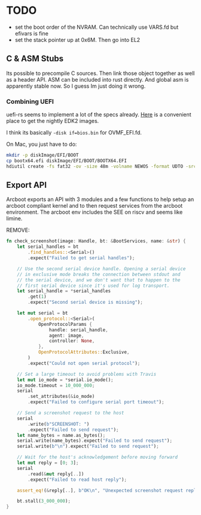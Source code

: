 # TODO

- set the boot order of the NVRAM. Can technically use VARS.fd but efivars is fine
- set the stack pointer up at 0x6M. Then go into EL2

## C & ASM Stubs

Its possible to precompile C sources. Then link those object together as well as a header API. ASM can be included into rust directly. And global asm is apparently stable now. So I guess Im just doing it wrong.

### Combining UEFI

uefi-rs seems to implement a lot of the specs already.
[Here](https://retrage.github.io/edk2-nightly/) is a convenient place to get the nightly EDK2 images.

I think its basically `-disk if=bios.bin` for OVMF_EFI.fd.

On Mac, you just have to do:

```bash
mkdir -p diskImage/EFI/BOOT
cp bootx64.efi diskImage/EFI/BOOT/BOOTX64.EFI
hdiutil create -fs fat32 -ov -size 48m -volname NEWOS -format UDTO -srcfolder diskImage uefi.cdr
```

## Export API

Arcboot exports an API with 3 modules and a few functions to help setup an arcboot compliant kernel and to then request services from the arcboot environment. The arcboot env includes the SEE on riscv and seems like limine.

REMOVE:

```rust
fn check_screenshot(image: Handle, bt: &BootServices, name: &str) {
    let serial_handles = bt
        .find_handles::<Serial>()
        .expect("Failed to get serial handles");

    // Use the second serial device handle. Opening a serial device
    // in exclusive mode breaks the connection between stdout and
    // the serial device, and we don't want that to happen to the
    // first serial device since it's used for log transport.
    let serial_handle = *serial_handles
        .get(1)
        .expect("Second serial device is missing");

    let mut serial = bt
        .open_protocol::<Serial>(
            OpenProtocolParams {
                handle: serial_handle,
                agent: image,
                controller: None,
            },
            OpenProtocolAttributes::Exclusive,
        )
        .expect("Could not open serial protocol");

    // Set a large timeout to avoid problems with Travis
    let mut io_mode = *serial.io_mode();
    io_mode.timeout = 10_000_000;
    serial
        .set_attributes(&io_mode)
        .expect("Failed to configure serial port timeout");

    // Send a screenshot request to the host
    serial
        .write(b"SCREENSHOT: ")
        .expect("Failed to send request");
    let name_bytes = name.as_bytes();
    serial.write(name_bytes).expect("Failed to send request");
    serial.write(b"\n").expect("Failed to send request");

    // Wait for the host's acknowledgement before moving forward
    let mut reply = [0; 3];
    serial
        .read(&mut reply[..])
        .expect("Failed to read host reply");

    assert_eq!(&reply[..], b"OK\n", "Unexpected screenshot request reply");

    bt.stall(3_000_000);
}
```
